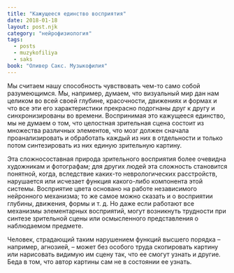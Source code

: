 ```yaml
---
title: "Кажущееся единство восприятия"
date: 2018-01-18
layout: post.njk
category: "нейрофизиология"
tags:
  - posts
  - muzykofiliya
  - saks
book: "Оливер Сакс. Музыкофилия"
---
```


Мы считаем нашу способность чувствовать чем-то само собой разумеющимся. Мы, например, думаем, что визуальный мир дан нам целиком во всей своей глубине, красочности, движениях и формах и что все эти его характеристики прекрасно подогнаны друг к другу и синхронизированы во времени. Воспринимая это кажущееся единство, мы не думаем о том, что целостная зрительная сцена состоит из множества различных элементов, что мозг должен сначала проанализировать и обработать каждый из них в отдельности и только потом синтезировать из них единую зрительную картину.

Эта сложносоставная природа зрительного восприятия более очевидна художникам и фотографам; для других людей эта сложность становится понятной, когда, вследствие каких-то неврологических расстройств, нарушается или исчезает функция какого-либо компонента этой системы. Восприятие цвета основано на работе независимого нейронного механизма; то же самое можно сказать и о восприятии глубины, движения, формы и т. д. Но даже если работают все механизмы элементарных восприятий, могут возникнуть трудности при синтезе зрительной сцены или осмысленного представления о наблюдаемом предмете.

Человек, страдающий таким нарушением функций высшего порядка – например, агнозией, – может без особого труда скопировать картину или нарисовать видимую им сцену так, что ее смогут узнать и другие. Беда в том, что автор картины сам не в состоянии ее узнать.
